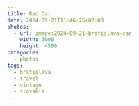 ```yaml
---
title: Red Car
date: 2024-09-21T11:46:25+02:00
photos:
  - url: image:2024-09-21-bratislava-car
    width: 3000
    height: 4500
categories:
  - photos
tags:
  - bratislava
  - travel
  - vintage
  - slovakia
---
```

